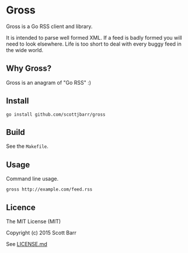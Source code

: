 # Gross

Gross is a Go RSS client and library.

It is intended to parse well formed XML. If a feed is badly formed you will
need to look elsewhere. Life is too short to deal with every buggy feed in the
wide world.

## Why Gross?

Gross is an anagram of "Go RSS" :)

## Install

    go install github.com/scottjbarr/gross

## Build

See the `Makefile`.

## Usage

Command line usage.

    gross http://example.com/feed.rss

## Licence

The MIT License (MIT)

Copyright (c) 2015 Scott Barr

See [LICENSE.md](LICENSE.md)
